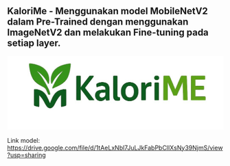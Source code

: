 ## KaloriMe - Menggunakan model MobileNetV2 dalam Pre-Trained dengan menggunakan ImageNetV2 dan melakukan Fine-tuning pada setiap layer.
![alt text](./logo/kalori.jpg)<br>  




Link model: https://drive.google.com/file/d/1tAeLxNbl7JuLJkFabPbClIXsNy39NjmS/view?usp=sharing
